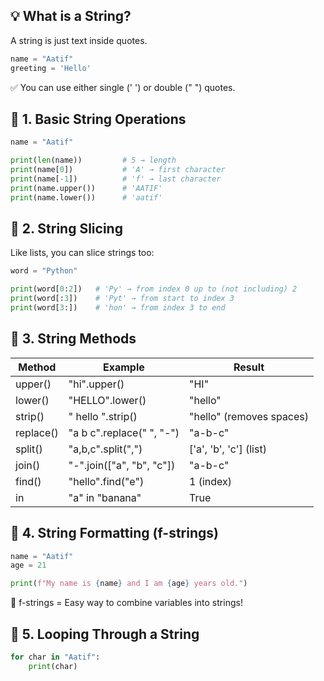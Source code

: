 

## 💡 What is a String?

A string is just text inside quotes.

```python
name = "Aatif"
greeting = 'Hello'
```

✅ You can use either single (' ') or double (" ") quotes.

## 🔹 1. Basic String Operations

```python
name = "Aatif"

print(len(name))         # 5 → length
print(name[0])           # 'A' → first character
print(name[-1])          # 'f' → last character
print(name.upper())      # 'AATIF'
print(name.lower())      # 'aatif'
```

## 🔹 2. String Slicing

Like lists, you can slice strings too:

```python
word = "Python"

print(word[0:2])   # 'Py' → from index 0 up to (not including) 2
print(word[:3])    # 'Pyt' → from start to index 3
print(word[3:])    # 'hon' → from index 3 to end
```

## 🔹 3. String Methods

|Method|Example|Result|
|---|---|---|
|upper()|"hi".upper()|"HI"|
|lower()|"HELLO".lower()|"hello"|
|strip()|" hello ".strip()|"hello" (removes spaces)|
|replace()|"a b c".replace(" ", "-")|"a-b-c"|
|split()|"a,b,c".split(",")|['a', 'b', 'c'] (list)|
|join()|"-".join(["a", "b", "c"])|"a-b-c"|
|find()|"hello".find("e")|1 (index)|
|in|"a" in "banana"|True|
## 🔹 4. String Formatting (f-strings)

```python
name = "Aatif"
age = 21

print(f"My name is {name} and I am {age} years old.")
```

🧠 f-strings = Easy way to combine variables into strings!

## 🔹 5. Looping Through a String

```python
for char in "Aatif":
    print(char)
```

